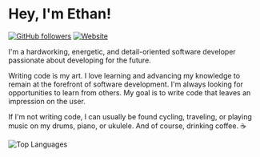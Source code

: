 # Hey, I'm Ethan!

[![GitHub followers](https://img.shields.io/github/followers/ethanelliott?label=Follow&logo=github&style=for-the-badge)](https://github.com/ethanelliott)
[![Website](https://img.shields.io/website?down_message=OFFLINE&label=ethanelliott.ca&style=for-the-badge&up_message=ONLINE&url=https%3A%2F%2Fethanelliott.ca)](https://ethanelliott.ca)

I'm a hardworking, energetic, and detail-oriented software developer passionate about developing for the future.

Writing code is my art. I love learning and advancing my knowledge to remain at the forefront of software development. I'm always looking for opportunities to learn from others. My goal is to write code that leaves an impression on the user.

If I'm not writing code, I can usually be found cycling, traveling, or playing music on my drums, piano, or ukulele. And of course, drinking coffee. :coffee:

![Top Languages](https://github-readme-stats.vercel.app/api/top-langs/?username=ethanelliott&layout=compact)
